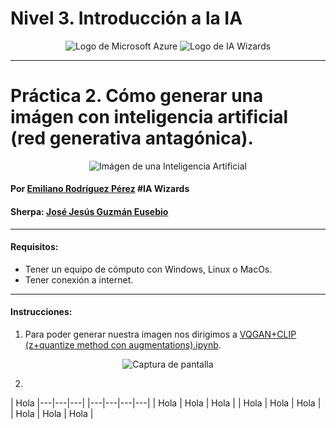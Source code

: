 # Nivel 3. Introducción a la IA
<center>

![Logo de Microsoft Azure](Imágenes/Microsoft_Azure.svg.png) ![Logo de IA Wizards](Imágenes/logocomunidad2.png)

</center>

---
# Práctica 2. Cómo generar una imágen con inteligencia artificial (red generativa antagónica).
<center>

![Imágen de una Inteligencia Artificial](Imágenes/Inteligencia-artificial.jpeg)

</center>

#### Por [Emiliano Rodríguez Pérez](https://github.com/Emiliano-RP) #IA Wizards
#### Sherpa: [José Jesús Guzmán Eusebio](https://github.com/josejesusguzman)
---
#### Requisitos:
- Tener un equipo de cómputo con Windows, Linux o MacOs.
- Tener conexión a internet.
---
#### Instrucciones:
1. Para poder generar nuestra imagen nos dirigimos a [VQGAN+CLIP (z+quantize method con augmentations).ipynb](https://colab.research.google.com/drive/1go6YwMFe5MX6XM9tv-cnQiSTU50N9EeT#scrollTo=CppIQlPhhwhs).

<center>

![Captura de pantalla](Imágenes/Captura-de-pantalla-1.png)

</center>

2. 


| Hola |---|---|---|
    |---|---|---|---|
    | Hola | Hola | Hola |
    | Hola | Hola | Hola |
    | Hola | Hola | Hola |